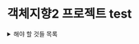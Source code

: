 # 객체지향2 프로젝트 test


<details>
<summary> 해야 할 것들 목록</summary>
<div markdown="1">

- [ ] UML 설계
- [ ] USERNAME, IP 처음에 입력받기
- [ ] 로그 기록되게하기
- [ ] GUI 만들기 (더 자세히 써야 함)
- [ ] 로그인 (시간 남으면)

</div>
</details>
